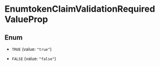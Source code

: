 

# EnumtokenClaimValidationRequiredValueProp

## Enum


* `TRUE` (value: `"true"`)

* `FALSE` (value: `"false"`)



